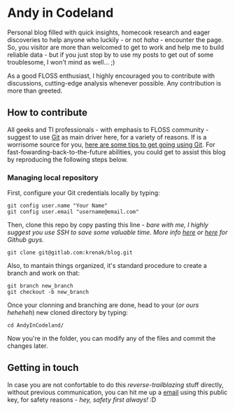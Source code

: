 # Andy in Codeland

Personal blog filled with quick insights, homecook research and eager discoveries to help anyone who luckily - or not *haha* - encounter the page. So, you visitor are more than welcomed to get to work and help me to build reliable data - but if you just stop by to use my posts to get out of some troublesome, I won't mind as well... ;)

As a good FLOSS enthusiast, I highly encouraged you to contribute with discussions, cutting-edge analysis whenever possible. Any contribution is more than greeted.

## How to contribute

All geeks and TI professionals - with emphasis to FLOSS community - suggest to use [Git](https://git-scm.com/book/en/v2) as main driver here, for a variety of reasons. If is a worrisome source for you, [here are some tips to get going using Git](https://git-scm.com/book/en/v2/Git-Basics-Working-with-Remotes).
For fast-fowarding-back-to-the-future abilities, you could get to assist this blog by reproducing the following steps below.

### Managing local repository
First, configure your Git credentials locally by typing:

```Git
git config user.name "Your Name"
git config user.email "username@email.com"
```
Then, clone this repo by copy pasting this line - *bare with me, I highly suggest you use SSH to save some valuable time. More info [here](https://about.gitlab.com/blog/2018/08/09/keeping-your-account-safe/) or [here](https://docs.github.com/en/authentication/connecting-to-github-with-ssh/generating-a-new-ssh-key-and-adding-it-to-the-ssh-agent) for Github guys.*
```Git
git clone git@gitlab.com:krenak/blog.git
```
Also, to mantain things organized, it's standard procedure to create a branch and work on that:

```Git
git branch new_branch
git checkout -b new_branch
```
Once your clonning and branching are done, head to your (*or ours heheheh*) new cloned directory by typing:
```
cd AndyInCodeland/
```
Now you're in the folder, you can modify any of the files and commit the changes later.

## Getting in touch
In case you are not confortable to do this *reverse-trailblazing* stuff directly, without previous communication, you can hit me up a [email](mailto:kaspa@onionmail.org) using this public key, for safety reasons - *hey, safety first always!* :D
